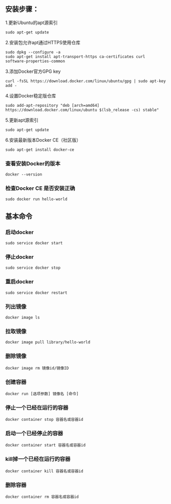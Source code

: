 ## 安装步骤：

1.更新Ubuntu的apt源索引
```
sudo apt-get update
```

2.安装包允许apt通过HTTPS使用仓库
```
sudo dpkg --configure -a
sudo apt-get install apt-transport-https ca-certificates curl software-properties-common
```

3.添加Docker官方GPG key
```
curl -fsSL https://download.docker.com/linux/ubuntu/gpg | sudo apt-key add -
```

4.设置Docker稳定版仓库
```
sudo add-apt-repository "deb [arch=amd64] https://download.docker.com/linux/ubuntu $(lsb_release -cs) stable"
```
  
5.更新apt源索引
```
sudo apt-get update
```
 
6.安装最新版本Docker CE（社区版）
```
sudo apt-get install docker-ce
```  
  
### 查看安装Docker的版本
```
docker --version
```

### 检查Docker CE 是否安装正确
```
sudo docker run hello-world
```

## 基本命令

### 启动docker
```
sudo service docker start
```

### 停止docker
```
sudo service docker stop
```

### 重启docker
```
sudo service docker restart
```

### 列出镜像
```
docker image ls
```

### 拉取镜像
```
docker image pull library/hello-world
```

### 删除镜像
```
docker image rm 镜像id/镜像ID
```

### 创建容器
```
docker run [选项参数] 镜像名 [命令]
```

### 停止一个已经在运行的容器
```
docker container stop 容器名或容器id
```

### 启动一个已经停止的容器
```
docker container start 容器名或容器id
```

### kill掉一个已经在运行的容器
```
docker container kill 容器名或容器id
```

### 删除容器
```
docker container rm 容器名或容器id
```
